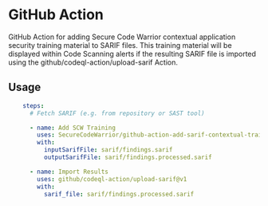 # GitHub Action

GitHub Action for adding Secure Code Warrior contextual application security training material to SARIF files. This training material will be displayed within Code Scanning alerts if the resulting SARIF file is imported using the github/codeql-action/upload-sarif Action.

## Usage

```yaml
    steps:
      # Fetch SARIF (e.g. from repository or SAST tool)

      - name: Add SCW Training
        uses: SecureCodeWarrior/github-action-add-sarif-contextual-training@v1
        with:
          inputSarifFile: sarif/findings.sarif
          outputSarifFile: sarif/findings.processed.sarif

      - name: Import Results
        uses: github/codeql-action/upload-sarif@v1
        with:
          sarif_file: sarif/findings.processed.sarif
```
